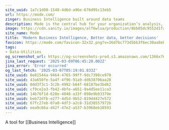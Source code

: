 ```yaml
---
site_uuid: 1a7c1d08-1548-4d6d-a96e-676d95c13eb5
url: https://mode.com/
zinger: Business Intelligence built around data teams
description: Mode is the central hub for your organization’s analysis, uniting data teams and business teams around data to drive business outcomes.
image: https://cdn.sanity.io/images/alf6wlua/production/8bb05dc9552d1fa2840b8177ae46f9e5615797e6-1200x630.png?w=1200&h=630&auto=format
site_name: Mode
title: 'Modern Business Intelligence, Better data, better decisions'
favicon: https://mode.com/favicon-32x32.png?v=36d7bc773d5bb3f6ec30aa8eb75f5f38
tags:
- Data-Utilities
og_screenshot_url: https://og-screenshots-prod.s3.amazonaws.com/1366x768/80/false/5fce38c3e9db087cf73da85460346e3d488b5f13481e7651a86933323d8cedc9.jpeg
jina_last_request: '2025-03-09T06:45:20.002Z'
jina_error: 'Error occurred'
og_last_fetch: '2025-03-07T05:19:01.833Z'
site_uuid: 8e81544a-9464-4765-99ff-9dc7398ce970
site_uuid: 43a650fe-5a4f-4f96-91a9-dd638706aa28
site_uuid: 0dd3f3c1-3c2b-4992-b64f-68187be3bd62
site_uuid: cf9ce2a3-fb42-4bfe-a651-9a4d5ee11ca3
site_uuid: 14b76f1d-628e-4048-a33f-098e9b03379e
site_uuid: beb72dfb-e277-4d5d-9b52-819dd427e572
site_uuid: 67fc27eb-07a0-4df3-a2c8-31d38557972b
site_uuid: eea9c66a-d42f-47e2-a537-b3968eb18593
---
```

A tool for [[Business Intelligence]]

